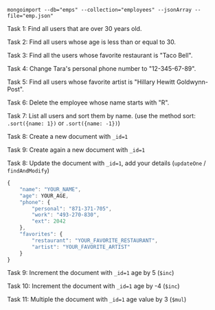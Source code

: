 `mongoimport --db="emps" --collection="employees" --jsonArray --file="emp.json"`

Task 1: Find all users that are over 30 years old.

Task 2: Find all users whose age is less than or equal to 30.

Task 3: Find all the users whose favorite restaurant is "Taco Bell".

Task 4: Change Tara's personal phone number to "12-345-67-89".

Task 5: Find all users whose favorite artist is "Hillary Hewitt Goldwynn-Post".

Task 6: Delete the employee whose name starts with "R".

Task 7: List all users and sort them by name. (use the method sort: `.sort({name: 1})` or `.sort({name: -1})`)

Task 8: Create a new document with `_id=1`

Task 9: Create again a new document with `_id=1`

Task 8: Update the document with `_id=1`, add your details (`updateOne` / `findAndModify`)
```javascript
{
    "name": "YOUR_NAME",
    "age": YOUR_AGE,
    "phone": {
        "personal": "871-371-705",
        "work": "493-270-830",
        "ext": 2042
    },
    "favorites": {
        "restaurant": "YOUR_FAVORITE_RESTAURANT",
        "artist": "YOUR_FAVORITE_ARTIST"
    }
}
```

Task 9: Increment the document with `_id=1` age by 5 (`$inc`)

Task 10: Increment the document with `_id=1` age by -4 (`$inc`)

Task 11: Multiple the document with `_id=1` age value by 3 (`$mul`)
